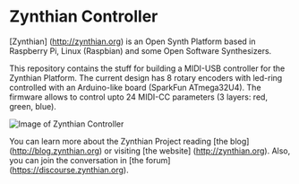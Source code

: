 # Zynthian Controller

[Zynthian] (http://zynthian.org) is an Open Synth Platform based in Raspberry Pi, Linux (Raspbian) and some Open Software Synthesizers.

This repository contains the stuff for building a MIDI-USB controller for the Zynthian Platform. The current design has 8 rotary encoders with led-ring controlled with an Arduino-like board (SparkFun ATmega32U4). The firmware allows to control upto 24 MIDI-CC parameters (3 layers: red, green, blue).

![Image of Zynthian Controller](https://raw.githubusercontent.com/zynthian/zynthian-controller/master/photos/zynthian_controller_01.jpg)

You can learn more about the Zynthian Project reading [the blog] (http://blog.zynthian.org) or visiting [the website] (http://zynthian.org). Also, you can join the conversation in [the forum] (https://discourse.zynthian.org).
